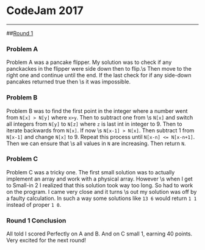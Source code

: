 # CodeJam 2017

-------------
##[Round 1](https://code.google.com/codejam/contest/3264486/dashboard#s=a)

### Problem A

Problem A was a pancake flipper. My solution was to check if any panckackes in the flipper were side down then to flip.\s
Then move to the right one and continue until the end. If the last check for if any side-down pancakes returned true then \s
it was impossible.

### Problem B

Problem B was to find the first point in the integer where a number went from `N[x] > N[y]` where `x>y`. Then to subtract one from \s
`N[x]` and switch all integers from `N[y]` to `N[z]` where `z` is last int in integer to 9. Then to iterate backwards from `N[x]`. If now \s
`N[x-1] > N[x]`. Then subtract 1 from `N[x-1]` and change `N[x]` to 9. Repeat this process until `N[x-n] <= N[x-n+1]`. Then we can ensure that \s
all values in `N` are increasing. Then return `N`.

### Problem C

Problem C was a tricky one. The first small solution was to actually implement an array and work with a physical array. However \s
when I get to Small-in 2 I realized that this solution took way too long. So had to work on the program. I came very close and it turns \s out my solution was off by a faulty calculation. In such a way some solutions like `13 6` would return `1 1` instead of proper `1 0`.

### Round 1 Conclusion

All told I scored Perfectly on A and B. And on C small 1, earning 40 points. Very excited for the next round!

